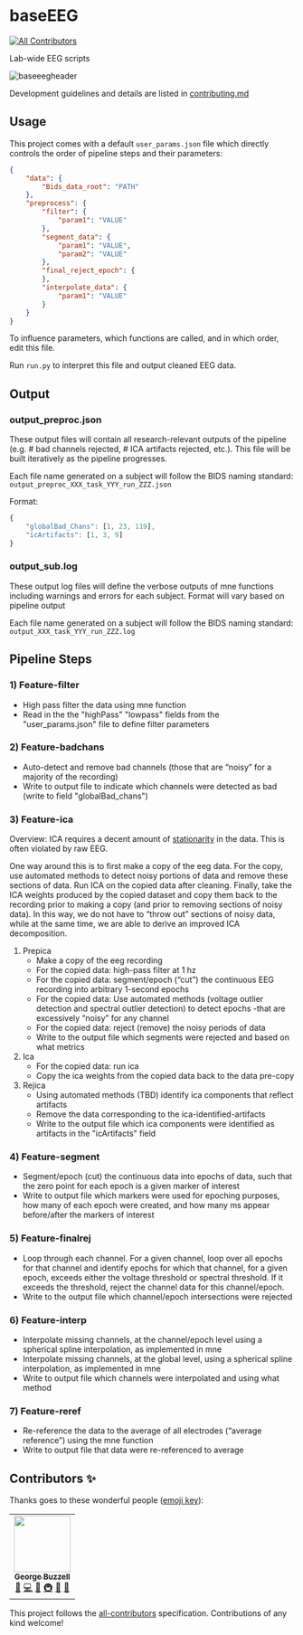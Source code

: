 # baseEEG
<!-- ALL-CONTRIBUTORS-BADGE:START - Do not remove or modify this section -->
[![All Contributors](https://img.shields.io/badge/all_contributors-1-orange.svg?style=flat-square)](#contributors-)
<!-- ALL-CONTRIBUTORS-BADGE:END -->
Lab-wide EEG scripts

![baseeegheader](https://user-images.githubusercontent.com/26397102/117209976-b958e600-adbc-11eb-8f23-d6015a28935e.png)

Development guidelines and details are listed in [contributing.md](contributing.md)

## Usage

This project comes with a default `user_params.json` file which directly controls the order of pipeline steps and their parameters:

```json
{
    "data": {
        "Bids_data_root": "PATH"
    },
    "preprocess": {
        "filter": {
            "param1": "VALUE"
        },
        "segment_data": {
            "param1": "VALUE",
            "param2": "VALUE"
        },
        "final_reject_epoch": {
        }, 
        "interpolate_data": {
            "param1": "VALUE"
        }
    }
}
```

To influence parameters, which functions are called, and in which order, edit this file.

Run `run.py` to interpret this file and output cleaned EEG data.  
## Output 

### output_preproc.json

These output files will contain all research-relevant outputs of the pipeline (e.g. # bad channels rejected, # ICA artifacts rejected, etc.). This file will be built iteratively as the pipeline progresses.

Each file name generated on a subject will follow the BIDS naming standard: `output_preproc_XXX_task_YYY_run_ZZZ.json`

Format:
```javascript
{
    "globalBad_Chans": [1, 23, 119],
    "icArtifacts": [1, 3, 9]
}
```

### output_sub.log

These output log files will define the verbose outputs of mne functions including warnings and errors for each subject. Format will vary based on pipeline output

Each file name generated on a subject will follow the BIDS naming standard: `output_XXX_task_YYY_run_ZZZ.log`

## Pipeline Steps

### 1) Feature-filter

- High pass filter the data using mne function
- Read in the the "highPass" "lowpass" fields from the "user_params.json" file to define filter parameters

### 2) Feature-badchans

- Auto-detect and remove bad channels (those that are “noisy” for a majority of the recording)
- Write to output file to indicate which channels were detected as bad (write to field "globalBad_chans")

### 3) Feature-ica

Overview: ICA requires a decent amount of [stationarity](https://towardsdatascience.com/stationarity-in-time-series-analysis-90c94f27322#:~:text=In%20t%20he%20most%20intuitive,not%20itself%20change%20over%20time.) in the data. This is often violated by raw EEG. 
    
One way around this is to first make a copy of the eeg data. For the copy, use automated methods to detect noisy portions of data and remove these sections of data. Run ICA on the copied data after cleaning. Finally, take the ICA weights produced by the copied dataset and copy them back to the recording prior to making a copy (and prior to removing sections of noisy data). In this way, we do not have to “throw out” sections of noisy data, while at the same time, we are able to derive an improved ICA decomposition.

1. Prepica
    - Make a copy of the eeg recording
    - For the copied data: high-pass filter at 1 hz
    - For the copied data: segment/epoch (“cut”) the continuous EEG recording into arbitrary 1-second epochs
    - For the copied data: Use automated methods (voltage outlier detection and spectral outlier detection) to detect epochs -that are excessively “noisy” for any channel
    - For the copied data: reject (remove) the noisy periods of data
    - Write to the output file which segments were rejected and based on what metrics
2. Ica
    - For the copied data: run ica
    - Copy the ica weights from the copied data back to the data pre-copy
3. Rejica
    - Using automated methods (TBD) identify ica components that reflect artifacts
    - Remove the data corresponding to the ica-identified-artifacts
    - Write to the output file which ica components were identified as artifacts in the "icArtifacts" field

### 4) Feature-segment
- Segment/epoch (cut) the continuous data into epochs of data, such that the zero point for each epoch is a given marker of interest
- Write to output file which markers were used for epoching purposes, how many of each epoch were created, and how many ms appear before/after the markers of interest

### 5) Feature-finalrej
- Loop through each channel. For a given channel, loop over all epochs for that channel and identify epochs for which that channel, for a given epoch, exceeds either the voltage threshold or spectral threshold. If it exceeds the threshold, reject the channel data for this channel/epoch.
- Write to the output file which channel/epoch intersections were rejected

### 6) Feature-interp
- Interpolate missing channels, at the channel/epoch level using a spherical spline interpolation, as implemented in mne
- Interpolate missing channels, at the global level, using a spherical spline interpolation, as implemented in mne
- Write to output file which channels were interpolated and using what method

### 7) Feature-reref
- Re-reference the data to the average of all electrodes (“average reference”) using the mne function
- Write to output file that data were re-referenced to average


## Contributors ✨

Thanks goes to these wonderful people ([emoji key](https://allcontributors.org/docs/en/emoji-key)):

<!-- ALL-CONTRIBUTORS-LIST:START - Do not remove or modify this section -->
<!-- prettier-ignore-start -->
<!-- markdownlint-disable -->
<table>
  <tr>
    <td align="center"><a href="https://github.com/georgebuzzell"><img src="https://avatars.githubusercontent.com/u/71228105?v=4?s=100" width="100px;" alt=""/><br /><sub><b>George Buzzell</b></sub></a><br /><a href="https://github.com/NDCLab/pepper-pipeline/commits?author=georgebuzzell" title="Documentation">📖</a> <a href="https://github.com/NDCLab/pepper-pipeline/commits?author=georgebuzzell" title="Code">💻</a> <a href="#ideas-georgebuzzell" title="Ideas, Planning, & Feedback">🤔</a> <a href="#infra-georgebuzzell" title="Infrastructure (Hosting, Build-Tools, etc)">🚇</a> <a href="https://github.com/NDCLab/pepper-pipeline/pulls?q=is%3Apr+reviewed-by%3Ageorgebuzzell" title="Reviewed Pull Requests">👀</a> <a href="#projectManagement-georgebuzzell" title="Project Management">📆</a></td>
  </tr>
</table>

<!-- markdownlint-restore -->
<!-- prettier-ignore-end -->

<!-- ALL-CONTRIBUTORS-LIST:END -->

This project follows the [all-contributors](https://github.com/all-contributors/all-contributors) specification. Contributions of any kind welcome!